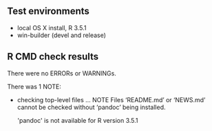 ## Test environments
* local OS X install, R 3.5.1
* win-builder (devel and release)

## R CMD check results
There were no ERRORs or WARNINGs.

There was 1 NOTE:

* checking top-level files ... NOTE
  Files ‘README.md’ or ‘NEWS.md’ cannot be checked without ‘pandoc’ being installed.
  
  'pandoc' is not available for R version 3.5.1
